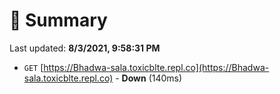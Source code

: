 # 📖 Summary
Last updated: **8/3/2021, 9:58:31 PM**

- `GET` [https://Bhadwa-sala.toxicblte.repl.co](https://Bhadwa-sala.toxicblte.repl.co) - **Down** (140ms)
